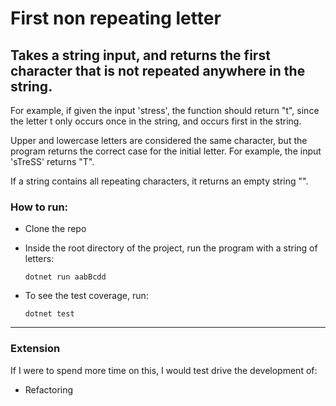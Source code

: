 # First non repeating letter

## Takes a string input, and returns the first character that is not repeated anywhere in the string.

For example, if given the input 'stress', the function should return "t", since the letter t only occurs once in the string, and occurs first in the string.

Upper and lowercase letters are considered the same character, but the program returns the correct case for the initial letter. For example, the input 'sTreSS' returns "T".

If a string contains all repeating characters, it returns an empty string "".

### How to run:

- Clone the repo
- Inside the root directory of the project, run the program with a string of letters:

    ```
    dotnet run aabBcdd
    ```

- To see the test coverage, run:

    ```
    dotnet test
    ```
---

### Extension

If I were to spend more time on this, I would test drive the development of:

- Refactoring